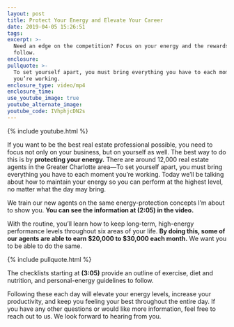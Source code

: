 ```yaml
---
layout: post
title: Protect Your Energy and Elevate Your Career
date: 2019-04-05 15:26:51
tags:
excerpt: >-
  Need an edge on the competition? Focus on your energy and the rewards will
  follow.
enclosure:
pullquote: >-
  To set yourself apart, you must bring everything you have to each moment
  you’re working.
enclosure_type: video/mp4
enclosure_time:
use_youtube_image: true
youtube_alternate_image:
youtube_code: IVhphjcDN2s
---
```


{% include youtube.html %}

If you want to be the best real estate professional possible, you need to focus not only on your business, but on yourself as well. The best way to do this is by **protecting your energy.** There are around 12,000 real estate agents in the Greater Charlotte area—To set yourself apart, you must bring everything you have to each moment you’re working. Today we’ll be talking about how to maintain your energy so you can perform at the highest level, no matter what the day may bring.

We train our new agents on the same energy-protection concepts I’m about to show you. **You can see the information at (2:05) in the video.**

With the routine, you’ll learn how to keep long-term, high-energy performance levels throughout six areas of your life. **By doing this, some of our agents are able to earn $20,000 to $30,000 each month.** We want you to be able to do the same.

{% include pullquote.html %}

The checklists starting at **(3:05)** provide an outline of exercise, diet and nutrition, and personal-energy guidelines to follow.&nbsp;

Following these each day will elevate your energy levels, increase your productivity, and keep you feeling your best throughout the entire day. If you have any other questions or would like more information, feel free to reach out to us. We look forward to hearing from you.<br>&nbsp;